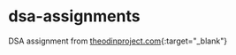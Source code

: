 # dsa-assignments
DSA assignment from [theodinproject.com](https://theodinproject.com){:target="_blank"}